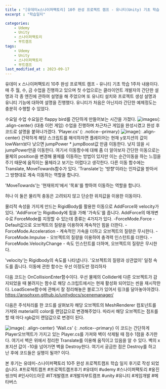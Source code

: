 ```yaml
---
title : "[유데미x스나이퍼팩토리] 10주 완성 프로젝트 캠프 - 유니티(Unity) 기초 학습 1주차"
excerpt : "학습일지"

categories:
    - Udemy
    - Unity
    - 스나이퍼팩토리
    - 부트캠프
tags:
    - Udemy
    - Unity
    - 스나이퍼팩토리
    - 부트캠프
last_modified_at : 2023-09-17
---
```


유데미 x 스나이퍼팩토리 10주 완성 프로젝트 캠프 - 유니티 기초 학습 1주차 내용이다.
매 주 월, 수, 금 수업을 진행하고 있으며 첫 수업으로는 클라이언트 개발자의 간단한 설명과 각 종 엔진에 관하여 설명을 해 주었으며 또 유니티 설치와 프로젝트 생성 설명과 유니티 기능에 대하여 설명을 진행했다. 유니티가 처음은 아닌지라 간단한 예제정도는 충분히 수행할 수 있었다.

수요일 수업 
수요일은 flappy bird를 간단하게 만들어보는 시간을 가졌다.
![images](https://github.com/Been98/Been98.github.io/assets/85021523/6954fd59-1c07-4045-8482-73c915b63dc3){: .align-center} (대충 이런 게임)
수업을 진행하며 차근차근 게임을 완성시켰고 완성 후 코드로 설명을 붙혀나가겠다.
'Player.cs'
{: .notice--primary} 
![image](https://github.com/Been98/Been98.github.io/assets/85021523/5b231fbd-7a98-4e9a-9b21-867e88099022){: .align-center}
간략하게 해당 스크립트를 해석하자면 플레이어는 현재 y포지션의 값이 lowWarn보다 낮으면 
jumpPower * jumpBoost값 만큼 이동한다. 낮지 않을 시 jumpPower만큼 이동한다.
여기서 이동함수에 대해 좀 더 알아보자
간단한 이동으로는 물체의 position을 변경해 물체를 이동하는 방법이 있지만 이는 순간이동을 하는 느낌을 주기 때문에 움직이는 물체라고 보기는 어렵다고 생각한다.
다른 이동 함수에는 Translate, MoveTowards함수가 있다.
'Translate'는 '방향'이라는 인자값을 받아서 그 방향대로 계속 이동하는 역할을 합니다.

'MoveTowards'는 '현재위치'에서 '목표'를 향하여 이동하는 역할을 합니다.

허나 이 둘은 물리적 충동은 고려되지 않고 단순한 위치값을 이용한 이동이다. 

물리적 속성을 가지게 만드는 RigidBody를 활용한 이동으로 AddForce와 velocity가 있다.
'AddForce'는 Rigidbody에 힘을 가해 '가속도'를 줍니다.
AddForce의 매개변수로 ForceMode를 지정할 수 있는데 종류는 4가지가 있다.
-ForceMode.Force - Default값으로 오브젝트의 질량을 이용하여 계속적인 힘을 더한다.
-ForceMode.Acceleration - 계속적인 가속을 더하고 오브젝트의 질량은 무시한다.
-ForceMode.Impulse - 오브젝트의 질량을 이용하여 충격력 인스턴트를 더한다.
-ForceMode.VelocityChange - 속도 인스턴트를 더하며, 오브젝트의 질량은 무시한다.

'velocity'는 Rigidbody의 속도를 나타냅니다. '오브젝트의 질량과 상관없이' 일정 속도를 줍니다.
이동에 관한 함수는 우선 이정도만 정리하자

다음 코드는 OnCollisionEnter함수이다.
우선 물체의 Collider에 다른 오브젝트가 감지되었을 때 불려지는 함수로 해당 스크립트에서는 현재 활성화 되어있는 씬을 재시작한다.
LoadScene함수에 관해서 잘 정리해놓은 블로그가 있어서 링크를 달아놓아야겠다.
https://ansohxxn.github.io/unitydocs/scenemanager/ 

다음은 주석처리를 한 코드를 살펴보자
해당 오브젝트의 MeshRenderer 컴포넌트를 가져와 material의 color를 랜덤값으로 변경해주었다.
따라서 해당 오브젝트는 점프를 할 때 마다 rgb값이 랜덤값으로 변경이 된다.

![image](https://github.com/Been98/Been98.github.io/assets/85021523/aae5a27a-8280-4ed7-813b-b1c1c5748c44){: .align-center}
'Wall.cs'
{: .notice--primary} 
이 코드는 간단하게 Player오브젝트가 가지고 있는 Player.cs를 가져와 벽이 삭제될 때 점수 1점을 추가한다. 여기서 벽은 위에서 정리한 Translate를 이용해 움직이고 있음을 알 수 있다. 
벽의 x포지션 값이 -10을 넘어가면 벽을 Destroy한다. 
여기서 궁금한 점은 Destroy를 하고 난 후에 코드들은 실행이 될까? 이다.



본 후기는 유데미-스나이퍼팩토리 10주 완성 프로젝트캠프 학습 일지 후기로 작성 되었습니다.
#프로젝트캠프 #프로젝트캠프후기 #유데미 #udemy #스나이퍼팩토리 #웅진씽크빅 #인사이드아웃 #IT개발캠프 #개발자부트캠프 #unity #유니티 #게임개발 #메타버스 